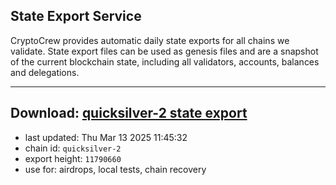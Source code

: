 ## State Export Service
CryptoCrew provides automatic daily state exports for all chains we validate. State export files can be used as genesis files and are a snapshot of the current blockchain state, including all validators, accounts, balances and delegations.

---
**Download: [quicksilver-2 state export](https://dl-eu2.ccvalidators.com/SERVICE/quicksilver/quicksilver-2_export_11790660.json)**
---

- last updated: Thu Mar 13 2025 11:45:32
- chain id: `quicksilver-2`
- export height: `11790660`
- use for: airdrops, local tests, chain recovery
